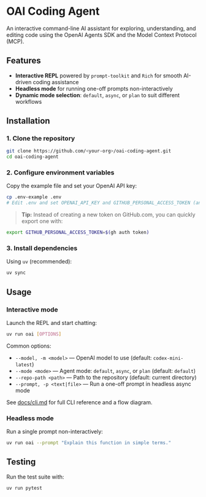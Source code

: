 # OAI Coding Agent

An interactive command-line AI assistant for exploring, understanding, and editing code using the OpenAI Agents SDK and the Model Context Protocol (MCP).

## Features

- **Interactive REPL** powered by `prompt-toolkit` and `Rich` for smooth AI-driven coding assistance
- **Headless mode** for running one-off prompts non-interactively
- **Dynamic mode selection**: `default`, `async`, or `plan` to suit different workflows

## Installation

### 1. Clone the repository

```bash
git clone https://github.com/<your-org>/oai-coding-agent.git
cd oai-coding-agent
```

### 2. Configure environment variables

Copy the example file and set your OpenAI API key:

```bash
cp .env-example .env
# Edit .env and set OPENAI_API_KEY and GITHUB_PERSONAL_ACCESS_TOKEN (and other variables as needed)
```

> **Tip:** Instead of creating a new token on GitHub.com, you can quickly export one with:

```bash
export GITHUB_PERSONAL_ACCESS_TOKEN=$(gh auth token)
```

### 3. Install dependencies

Using `uv` (recommended):

```bash
uv sync
```

## Usage

### Interactive mode

Launch the REPL and start chatting:

```bash
uv run oai [OPTIONS]
```

Common options:

- `--model, -m <model>` — OpenAI model to use (default: `codex-mini-latest`)
- `--mode <mode>` — Agent mode: `default`, `async`, or `plan` (default: `default`)
- `--repo-path <path>` — Path to the repository (default: current directory)
- `--prompt, -p <text|file>` — Run a one-off prompt in headless async mode

See [docs/cli.md](docs/cli.md) for full CLI reference and a flow diagram.

### Headless mode

Run a single prompt non-interactively:

```bash
uv run oai --prompt "Explain this function in simple terms."
```

## Testing

Run the test suite with:

```bash
uv run pytest
```
